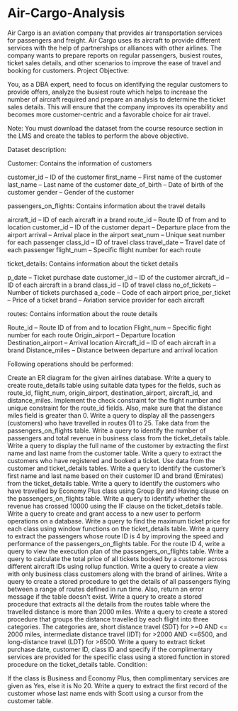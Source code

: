 # Air-Cargo-Analysis
Air Cargo is an aviation company that provides air transportation services for passengers and freight. Air Cargo uses its aircraft to provide different services with the help of partnerships or alliances with other airlines. The company wants to prepare reports on regular passengers, busiest routes, ticket sales details, and other scenarios to improve the ease of travel and booking for customers.
Project Objective:

You, as a DBA expert, need to focus on identifying the regular customers to provide offers, analyze the busiest route which helps to increase the number of aircraft required and prepare an analysis to determine the ticket sales details. This will ensure that the company improves its operability and becomes more customer-centric and a favorable choice for air travel.

Note: You must download the dataset from the course resource section in the LMS and create the tables to perform the above objective.

 

Dataset description:

Customer: Contains the information of customers

customer_id – ID of the customer
first_name – First name of the customer
last_name – Last name of the customer
date_of_birth – Date of birth of the customer
gender – Gender of the customer
 

passengers_on_flights: Contains information about the travel details

aircraft_id – ID of each aircraft in a brand
route_id – Route ID of from and to location
customer_id – ID of the customer
depart – Departure place from the airport
arrival – Arrival place in the airport
seat_num – Unique seat number for each passenger
class_id – ID of travel class
travel_date – Travel date of each passenger
flight_num – Specific flight number for each route
 

 

ticket_details: Contains information about the ticket details

p_date – Ticket purchase date
customer_id – ID of the customer
aircraft_id – ID of each aircraft in a brand
class_id – ID of travel class
no_of_tickets – Number of tickets purchased
a_code – Code of each airport
price_per_ticket – Price of a ticket
brand – Aviation service provider for each aircraft
 

routes: Contains information about the route details

Route_id – Route ID of from and to location
Flight_num – Specific fight number for each route
Origin_airport – Departure location
Destination_airport – Arrival location
Aircraft_id – ID of each aircraft in a brand
Distance_miles – Distance between departure and arrival location
 

Following operations should be performed:

Create an ER diagram for the given airlines database.
Write a query to create route_details table using suitable data types for the fields, such as route_id, flight_num, origin_airport, destination_airport, aircraft_id, and distance_miles. Implement the check constraint for the flight number and unique constraint for the route_id fields. Also, make sure that the distance miles field is greater than 0.
Write a query to display all the passengers (customers) who have travelled in routes 01 to 25. Take data  from the passengers_on_flights table.
Write a query to identify the number of passengers and total revenue in business class from the ticket_details table.
Write a query to display the full name of the customer by extracting the first name and last name from the customer table.
Write a query to extract the customers who have registered and booked a ticket. Use data from the customer and ticket_details tables.
Write a query to identify the customer’s first name and last name based on their customer ID and brand (Emirates) from the ticket_details table.
Write a query to identify the customers who have travelled by Economy Plus class using Group By and Having clause on the passengers_on_flights table.
Write a query to identify whether the revenue has crossed 10000 using the IF clause on the ticket_details table.
Write a query to create and grant access to a new user to perform operations on a database.
Write a query to find the maximum ticket price for each class using window functions on the ticket_details table.
Write a query to extract the passengers whose route ID is 4 by improving the speed and performance of the passengers_on_flights table.
 For the route ID 4, write a query to view the execution plan of the passengers_on_flights table.
Write a query to calculate the total price of all tickets booked by a customer across different aircraft IDs using rollup function.
Write a query to create a view with only business class customers along with the brand of airlines.
Write a query to create a stored procedure to get the details of all passengers flying between a range of routes defined in run time. Also, return an error message if the table doesn't exist.
Write a query to create a stored procedure that extracts all the details from the routes table where the travelled distance is more than 2000 miles.
Write a query to create a stored procedure that groups the distance travelled by each flight into three categories. The categories are, short distance travel (SDT) for >=0 AND <= 2000 miles, intermediate distance travel (IDT) for >2000 AND <=6500, and long-distance travel (LDT) for >6500.
Write a query to extract ticket purchase date, customer ID, class ID and specify if the complimentary services are provided for the specific class using a stored function in stored procedure on the ticket_details table.
Condition:

If the class is Business and Economy Plus, then complimentary services are given as Yes, else it is No
    20. Write a query to extract the first record of the customer whose last name ends with Scott using a cursor from the customer table.
